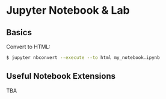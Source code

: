 # Jupyter Notebook & Lab

## Basics

Convert to HTML:

```bash
$ jupyter nbconvert --execute --to html my_notebook.ipynb
```

## Useful Notebook Extensions

TBA
